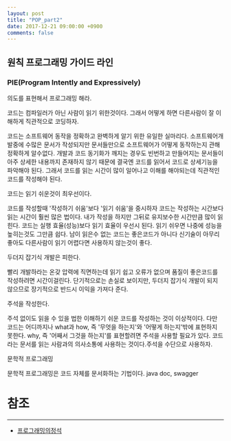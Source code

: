 ```yaml
---
layout: post
title: "POP_part2"
date: 2017-12-21 09:00:00 +0900
comments: false
---
```


## 원칙 프로그래밍 가이드 라인

### PIE(Program Intently and Expressively)

의도를 표현해서 프로그래밍 해라.

코드는 컴파일러가 아닌 사람이 읽기 위한것이다. 그래서 어떻게 하면 다른사람이 잘 이해하게 직관적으로 코딩하자.

코드는 소프트웨어 동작을 정확하고 완벽하게 알기 위한 유일한 실마리다.
소프트웨어개발중에 수많은 문서가 작성되지만 문서들만으로 소프트웨어가 어떻게 동작하는지 관해 정확하게 알수없다.
개발과 코드 동기화가 깨지는 경우도 빈번하고 만들어지는 문서들이 아주 상세한 내용까지 존재하지 않기 때문에 
결국엔 코드를 읽어서 코드로 상세기능을 파악해야 된다. 그래서 코드를 읽는 시간이 많이 일어나고 이해를 해야되는데 
직관적인 코드를 작성해야 된다.

코드는 읽기 쉬운것이 최우선이다.

코드를 작성할때 '작성하기 쉬움'보다 '읽기 쉬움'을 중시하자
코드는 작성하는 시간보다 읽는 시간이 훨씬 많은 법이다. 내가 작성을 하지만 그뒤로 유지보수한 시간만큼 많이 읽힌다.
코드는 실행 효율(성능)보다 읽기 효율이 우선시 된다. 읽기 쉬우면 나중에 성능을 높히는것도 그만큼 쉽다.
남이 읽은수 없는 코드는 좋은코드가 아니다 신기술이 아무리 좋아도 다른사람이 읽기 어렵다면 사용하지 않는것이 좋다.

두더지 잡기식 개발은 피한다.

빨리 개발하라는 온갖 압력에 직면하는데 읽기 쉽고 오류가 없으며 품질이 좋은코드를 작성하려면 시간이걸린다.
단기적으로는 손실로 보이지만, 두더지 잡기식 개발이 되지 않으므로 장기적으로 반드시 이익을 가져다 준다.

주석을 작성한다.

주석 없이도 읽을 수 있을 법한 이해하기 쉬운 코드를 작성하는 것이 이상적이다.
다만 코드는 어디까지나 what과 how, 즉 '무엇을 하는지'와 '어떻게 하는지'밖에 표현하지 못한다.
why, 즉 '어째서 그것을 하는지'를 표현할려면 주석을 사용할 필요가 있다.
코드라는 문서를 읽는 사람과의 의사소통에 사용하는 것이다.주석을 수단으로 사용하자.

문학적 프로그래밍

문학적 프로그래밍은 코드 자체를 문서화하는 기법이다.
java doc, swagger

# 참조 
-----
* [프로그래밍의정석](http://www.yes24.com/24/Goods/55254076?Acode=101)
